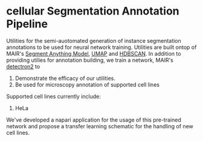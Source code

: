 # cellular Segmentation Annotation Pipeline
Utilities for the semi-auotomated generation of instance segmentation annotations to be used for neural network training. Utilities are built ontop of MAIR's [Segment Anything Model](https://github.com/facebookresearch/segment-anything/tree/main?tab=readme-ov-file), [UMAP](https://github.com/lmcinnes/umap) and [HDBSCAN](https://arxiv.org/abs/1911.02282). In addition to providing utilies for annotation building, we train a network, MAIR's [detectron2](https://github.com/facebookresearch/detectron2) to 
1. Demonstrate the efficacy of our utilities. 
2. Be used for microscopy annotation of supported cell lines 

Supported cell lines currently include:
1. HeLa

We've developed a napari application for the usage of this pre-trained network and propose a transfer learning schematic for the handling of new cell lines. 




